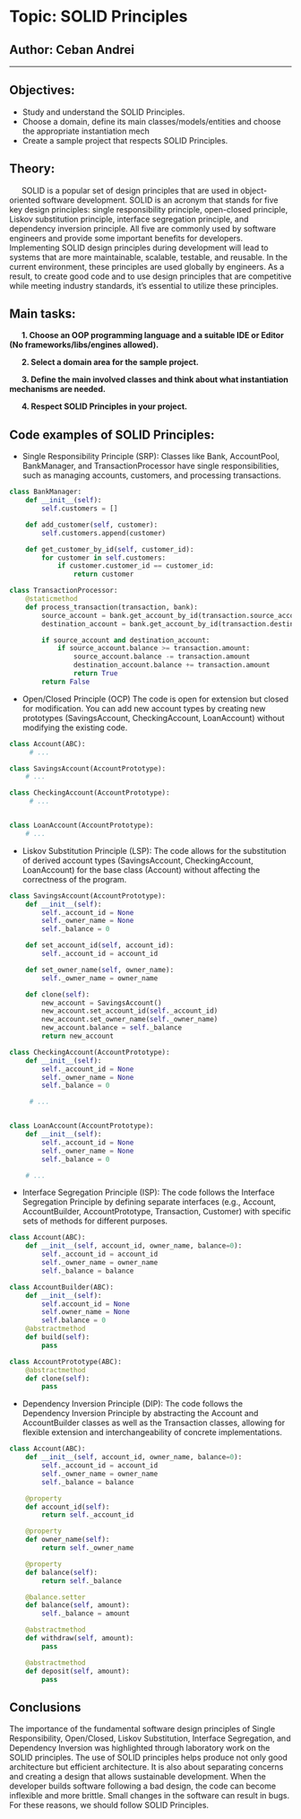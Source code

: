 # Topic: SOLID Principles


## Author: Ceban Andrei

----

## Objectives:

* Study and understand the SOLID Principles.
* Choose a domain, define its main classes/models/entities and choose the appropriate instantiation mech
* Create a sample project that respects SOLID Principles.


## Theory:

&ensp; &ensp; SOLID is a popular set of design principles that are used in object-oriented software development. SOLID is an acronym that stands for five key design principles: single responsibility principle, open-closed principle, Liskov substitution principle, interface segregation principle, and dependency inversion principle. All five are commonly used by software engineers and provide some important benefits for developers. Implementing SOLID design principles during development will lead to systems that are more maintainable, scalable, testable, and reusable. In the current environment, these principles are used globally by engineers. As a result, to create good code and to use design principles that are competitive while meeting industry standards, it’s essential to utilize these principles.



## Main tasks:
&ensp; &ensp; __1. Choose an OOP programming language and a suitable IDE or Editor (No frameworks/libs/engines allowed).__

&ensp; &ensp; __2. Select a domain area for the sample project.__

&ensp; &ensp; __3. Define the main involved classes and think about what instantiation mechanisms are needed.__

&ensp; &ensp; __4. Respect SOLID Principles in your project.__

## Code examples of SOLID Principles:

* Single Responsibility Principle (SRP):
Classes like Bank, AccountPool, BankManager, and TransactionProcessor have single responsibilities, such as managing accounts, customers, and processing transactions.


```python
class BankManager:
    def __init__(self):
        self.customers = []

    def add_customer(self, customer):
        self.customers.append(customer)

    def get_customer_by_id(self, customer_id):
        for customer in self.customers:
            if customer.customer_id == customer_id:
                return customer

class TransactionProcessor:
    @staticmethod
    def process_transaction(transaction, bank):
        source_account = bank.get_account_by_id(transaction.source_account_id)
        destination_account = bank.get_account_by_id(transaction.destination_account_id)

        if source_account and destination_account:
            if source_account.balance >= transaction.amount:
                source_account.balance -= transaction.amount
                destination_account.balance += transaction.amount
                return True
        return False
```


* Open/Closed Principle (OCP)
The code is open for extension but closed for modification. You can add new account types by creating new prototypes (SavingsAccount, CheckingAccount, LoanAccount) without modifying the existing code.

```python
class Account(ABC):
     # ...

class SavingsAccount(AccountPrototype):
    # ...

class CheckingAccount(AccountPrototype):
     # ...


class LoanAccount(AccountPrototype):
    # ...
```

* Liskov Substitution Principle (LSP):
The code allows for the substitution of derived account types (SavingsAccount, CheckingAccount, LoanAccount) for the base class (Account) without affecting the correctness of the program.

```python
class SavingsAccount(AccountPrototype):
    def __init__(self):
        self._account_id = None
        self._owner_name = None
        self._balance = 0

    def set_account_id(self, account_id):
        self._account_id = account_id

    def set_owner_name(self, owner_name):
        self._owner_name = owner_name

    def clone(self):
        new_account = SavingsAccount()
        new_account.set_account_id(self._account_id)
        new_account.set_owner_name(self._owner_name)
        new_account.balance = self._balance
        return new_account

class CheckingAccount(AccountPrototype):
    def __init__(self):
        self._account_id = None
        self._owner_name = None
        self._balance = 0

     # ...


class LoanAccount(AccountPrototype):
    def __init__(self):
        self._account_id = None
        self._owner_name = None
        self._balance = 0

    # ... 
```


* Interface Segregation Principle (ISP):
The code follows the Interface Segregation Principle by defining separate interfaces (e.g., Account, AccountBuilder, AccountPrototype, Transaction, Customer) with specific sets of methods for different purposes.

```python
class Account(ABC):
    def __init__(self, account_id, owner_name, balance=0):
        self._account_id = account_id
        self._owner_name = owner_name
        self._balance = balance

class AccountBuilder(ABC):
    def __init__(self):
        self.account_id = None
        self.owner_name = None
        self.balance = 0
    @abstractmethod
    def build(self):
        pass

class AccountPrototype(ABC):
    @abstractmethod
    def clone(self):
        pass


```


* Dependency Inversion Principle (DIP):
The code follows the Dependency Inversion Principle by abstracting the Account and AccountBuilder classes as well as the Transaction classes, allowing for flexible extension and interchangeability of concrete implementations.

```python 
class Account(ABC):
    def __init__(self, account_id, owner_name, balance=0):
        self._account_id = account_id
        self._owner_name = owner_name
        self._balance = balance

    @property
    def account_id(self):
        return self._account_id

    @property
    def owner_name(self):
        return self._owner_name

    @property
    def balance(self):
        return self._balance

    @balance.setter
    def balance(self, amount):
        self._balance = amount

    @abstractmethod
    def withdraw(self, amount):
        pass

    @abstractmethod
    def deposit(self, amount):
        pass

```

## Conclusions


The importance of the fundamental software design principles of Single Responsibility, Open/Closed, Liskov Substitution, Interface Segregation, and Dependency Inversion was highlighted through laboratory work on the SOLID principles. The use of SOLID principles helps produce not only good architecture but efficient architecture. It is also about separating concerns and creating a design that allows sustainable development. When the developer builds software following a bad design, the code can become inflexible and more brittle. Small changes in the software can result in bugs. For these reasons, we should follow SOLID Principles.
